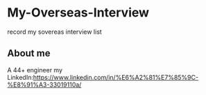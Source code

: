 # My-Overseas-Interview
record my sovereas interview list
## About me
A 44+ engineer
my LinkedIn:https://www.linkedin.com/in/%E6%A2%81%E7%85%9C-%E8%91%A3-33019110a/
